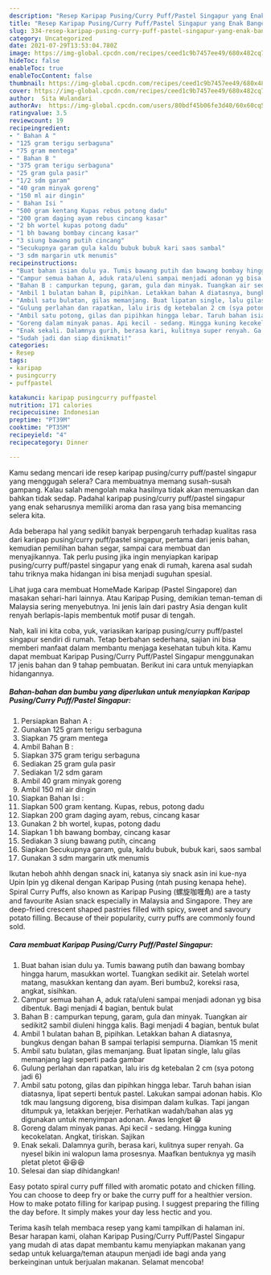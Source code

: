 ```yaml
---
description: "Resep Karipap Pusing/Curry Puff/Pastel Singapur yang Enak Banget"
title: "Resep Karipap Pusing/Curry Puff/Pastel Singapur yang Enak Banget"
slug: 334-resep-karipap-pusing-curry-puff-pastel-singapur-yang-enak-banget
category: Uncategorized
date: 2021-07-29T13:53:04.780Z
image: https://img-global.cpcdn.com/recipes/ceed1c9b7457ee49/680x482cq70/karipap-pusingcurry-puffpastel-singapur-foto-resep-utama.jpg
hideToc: false
enableToc: true
enableTocContent: false
thumbnail: https://img-global.cpcdn.com/recipes/ceed1c9b7457ee49/680x482cq70/karipap-pusingcurry-puffpastel-singapur-foto-resep-utama.jpg
cover: https://img-global.cpcdn.com/recipes/ceed1c9b7457ee49/680x482cq70/karipap-pusingcurry-puffpastel-singapur-foto-resep-utama.jpg
author:  Sita Wulandari
authorAv:  https://img-global.cpcdn.com/users/80bdf45b06fe3d40/60x60cq50/avatar.jpg
ratingvalue: 3.5
reviewcount: 19
recipeingredient:
- " Bahan A "
- "125 gram terigu serbaguna"
- "75 gram mentega"
- " Bahan B "
- "375 gram terigu serbaguna"
- "25 gram gula pasir"
- "1/2 sdm garam"
- "40 gram minyak goreng"
- "150 ml air dingin"
- " Bahan Isi "
- "500 gram kentang Kupas rebus potong dadu"
- "200 gram daging ayam rebus cincang kasar"
- "2 bh wortel kupas potong dadu"
- "1 bh bawang bombay cincang kasar"
- "3 siung bawang putih cincang"
- "Secukupnya garam gula kaldu bubuk bubuk kari saos sambal"
- "3 sdm margarin utk menumis"
recipeinstructions:
- "Buat bahan isian dulu ya. Tumis bawang putih dan bawang bombay hingga harum, masukkan wortel. Tuangkan sedikit air. Setelah wortel matang, masukkan kentang dan ayam. Beri bumbu2, koreksi rasa, angkat, sisihkan."
- "Campur semua bahan A, aduk rata/uleni sampai menjadi adonan yg bisa dibentuk. Bagi menjadi 4 bagian, bentuk bulat"
- "Bahan B : campurkan tepung, garam, gula dan minyak. Tuangkan air sedikit2 sambil diuleni hingga kalis. Bagi menjadi 4 bagian, bentuk bulat"
- "Ambil 1 bulatan bahan B, pipihkan. Letakkan bahan A diatasnya, bungkus dengan bahan B sampai terlapisi sempurna. Diamkan 15 menit"
- "Ambil satu bulatan, gilas memanjang. Buat lipatan single, lalu gilas memanjang lagi seperti pada gambar"
- "Gulung perlahan dan rapatkan, lalu iris dg ketebalan 2 cm (sya potong jadi 6)"
- "Ambil satu potong, gilas dan pipihkan hingga lebar. Taruh bahan isian diatasnya, lipat seperti bentuk pastel. Lakukan sampai adonan habis. Klo tdk mau langsung digoreng, bisa disimpan dalam kulkas. Tapi jangan ditumpuk ya, letakkan berjejer. Perhatikan wadah/bahan alas yg digunakan untuk menyimpan adonan. Awas lengket 😁"
- "Goreng dalam minyak panas. Api kecil - sedang. Hingga kuning kecokelatan. Angkat, tiriskan. Sajikan"
- "Enak sekali. Dalamnya gurih, berasa kari, kulitnya super renyah. Ga nyesel bikin ini walopun lama prosesnya. Maafkan bentuknya yg masih pletat pletot 😆😆😆"
- "Sudah jadi dan siap dinikmati!"
categories:
- Resep
tags:
- karipap
- pusingcurry
- puffpastel

katakunci: karipap pusingcurry puffpastel 
nutrition: 171 calories
recipecuisine: Indonesian
preptime: "PT39M"
cooktime: "PT35M"
recipeyield: "4"
recipecategory: Dinner

---
```



Kamu sedang mencari ide resep karipap pusing/curry puff/pastel singapur yang menggugah selera? Cara membuatnya memang susah-susah gampang. Kalau salah mengolah maka hasilnya tidak akan memuaskan dan bahkan tidak sedap. Padahal karipap pusing/curry puff/pastel singapur yang enak seharusnya memiliki aroma dan rasa yang bisa memancing selera kita.


Ada beberapa hal yang sedikit banyak berpengaruh terhadap kualitas rasa dari karipap pusing/curry puff/pastel singapur, pertama dari jenis bahan, kemudian pemilihan bahan segar, sampai cara membuat dan menyajikannya. Tak perlu pusing jika ingin menyiapkan karipap pusing/curry puff/pastel singapur yang enak di rumah, karena asal sudah tahu triknya maka hidangan ini bisa menjadi suguhan spesial.

Lihat juga cara membuat HomeMade Karipap (Pastel Singapore) dan masakan sehari-hari lainnya. Atau Karipap Pusing, demikian teman-teman di Malaysia sering menyebutnya. Ini jenis lain dari pastry Asia dengan kulit renyah berlapis-lapis membentuk motif pusar di tengah.


Nah, kali ini kita coba, yuk, variasikan karipap pusing/curry puff/pastel singapur sendiri di rumah. Tetap berbahan sederhana, sajian ini bisa memberi manfaat dalam membantu menjaga kesehatan tubuh kita. Kamu dapat membuat Karipap Pusing/Curry Puff/Pastel Singapur menggunakan 17 jenis bahan dan 9 tahap pembuatan. Berikut ini cara untuk menyiapkan hidangannya.

<!--inarticleads1-->

##### Bahan-bahan dan bumbu yang diperlukan untuk menyiapkan Karipap Pusing/Curry Puff/Pastel Singapur:

1. Persiapkan  Bahan A :
1. Gunakan 125 gram terigu serbaguna
1. Siapkan 75 gram mentega
1. Ambil  Bahan B :
1. Siapkan 375 gram terigu serbaguna
1. Sediakan 25 gram gula pasir
1. Sediakan 1/2 sdm garam
1. Ambil 40 gram minyak goreng
1. Ambil 150 ml air dingin
1. Siapkan  Bahan Isi :
1. Siapkan 500 gram kentang. Kupas, rebus, potong dadu
1. Siapkan 200 gram daging ayam, rebus, cincang kasar
1. Gunakan 2 bh wortel, kupas, potong dadu
1. Siapkan 1 bh bawang bombay, cincang kasar
1. Sediakan 3 siung bawang putih, cincang
1. Siapkan Secukupnya garam, gula, kaldu bubuk, bubuk kari, saos sambal
1. Gunakan 3 sdm margarin utk menumis


Ikutan heboh ahhh dengan snack ini, katanya siy snack asin ini kue-nya Upin Ipin yg dikenal dengan Karipap Pusing (ntah pusing kenapa hehe). Spiral Curry Puffs, also known as Karipap Pusing (螺旋咖喱角) are a tasty and favourite Asian snack especially in Malaysia and Singapore. They are deep-fried crescent shaped pastries filled with spicy, sweet and savoury potato filling. Because of their popularity, curry puffs are commonly found sold. 

<!--inarticleads2-->

##### Cara membuat Karipap Pusing/Curry Puff/Pastel Singapur:

1. Buat bahan isian dulu ya. Tumis bawang putih dan bawang bombay hingga harum, masukkan wortel. Tuangkan sedikit air. Setelah wortel matang, masukkan kentang dan ayam. Beri bumbu2, koreksi rasa, angkat, sisihkan.
1. Campur semua bahan A, aduk rata/uleni sampai menjadi adonan yg bisa dibentuk. Bagi menjadi 4 bagian, bentuk bulat
1. Bahan B : campurkan tepung, garam, gula dan minyak. Tuangkan air sedikit2 sambil diuleni hingga kalis. Bagi menjadi 4 bagian, bentuk bulat
1. Ambil 1 bulatan bahan B, pipihkan. Letakkan bahan A diatasnya, bungkus dengan bahan B sampai terlapisi sempurna. Diamkan 15 menit
1. Ambil satu bulatan, gilas memanjang. Buat lipatan single, lalu gilas memanjang lagi seperti pada gambar
1. Gulung perlahan dan rapatkan, lalu iris dg ketebalan 2 cm (sya potong jadi 6)
1. Ambil satu potong, gilas dan pipihkan hingga lebar. Taruh bahan isian diatasnya, lipat seperti bentuk pastel. Lakukan sampai adonan habis. Klo tdk mau langsung digoreng, bisa disimpan dalam kulkas. Tapi jangan ditumpuk ya, letakkan berjejer. Perhatikan wadah/bahan alas yg digunakan untuk menyimpan adonan. Awas lengket 😁
1. Goreng dalam minyak panas. Api kecil - sedang. Hingga kuning kecokelatan. Angkat, tiriskan. Sajikan
1. Enak sekali. Dalamnya gurih, berasa kari, kulitnya super renyah. Ga nyesel bikin ini walopun lama prosesnya. Maafkan bentuknya yg masih pletat pletot 😆😆😆
1. Selesai dan siap dihidangkan!

Easy potato spiral curry puff filled with aromatic potato and chicken filling. You can choose to deep fry or bake the curry puff for a healthier version. How to make potato filling for karipap pusing. I suggest preparing the filling the day before. It simply makes your day less hectic and you. 

Terima kasih telah membaca resep yang kami tampilkan di halaman ini. Besar harapan kami, olahan Karipap Pusing/Curry Puff/Pastel Singapur yang mudah di atas dapat membantu kamu menyiapkan makanan yang sedap untuk keluarga/teman ataupun menjadi ide bagi anda yang berkeinginan untuk berjualan makanan. Selamat mencoba!

